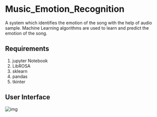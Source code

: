 # Music_Emotion_Recognition

A system which identifies the emotion of the song with the help of audio sample. Machine Learning algorithms are used to learn and predict the emotion of the song.

## Requirements
1.  jupyter Notebook
2.  LibROSA
3.  sklearn
4.  pandas
5.  tkinter

## User Interface
![img](https://github.com/sridharan2401/Music_Emotion_Recognition/blob/master/UI%20Screenshot.png)
